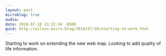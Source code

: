 ```yaml
---
layout: post
microblog: true
audio: 
date: 2018-07-10 13:22:34 -0500
guid: http://wilson.micro.blog/2018/07/10/starting-to-work.html
---
```

Starting to work on extending the new web map. Looking to add quality of life information.
